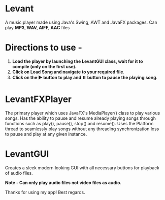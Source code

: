 # Levant
A music player made using Java's Swing, AWT and JavaFX packages.
Can play **MP3, WAV, AIFF, AAC** files

# Directions to use - 
1. **Load the player by launching the LevantGUI class, wait for it to compile (only on the first use).**
2. **Click on Load Song and navigate to your required file.**
3. **Click on the ▶️ button to play and ⏸️ button to pause the playing song.**

# LevantFXPlayer
The primary player which uses JavaFX's MediaPlayer() class to play various songs.
Has the ability to pause and resume already playing songs through functions such as play(), pause(), stop() and resume().
Uses the Platform thread to seamlessly play songs without any threading synchronization loss to pause and play at any given instance.

# LevantGUI
Creates a sleek modern looking GUI with all necessary buttons for playback of audio files.

**Note - Can only play audio files not video files as audio.**

Thanks for using my app! Best regards.
